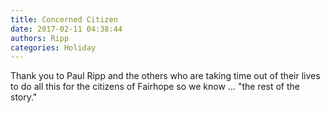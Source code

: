 ```yaml
---
title: Concerned Citizen
date: 2017-02-11 04:38:44
authors: Ripp
categories: Holiday
---
```


 Thank you to Paul Ripp and the others who are taking time out of their lives to do all this for the citizens of Fairhope so we know ... "the rest of the story."